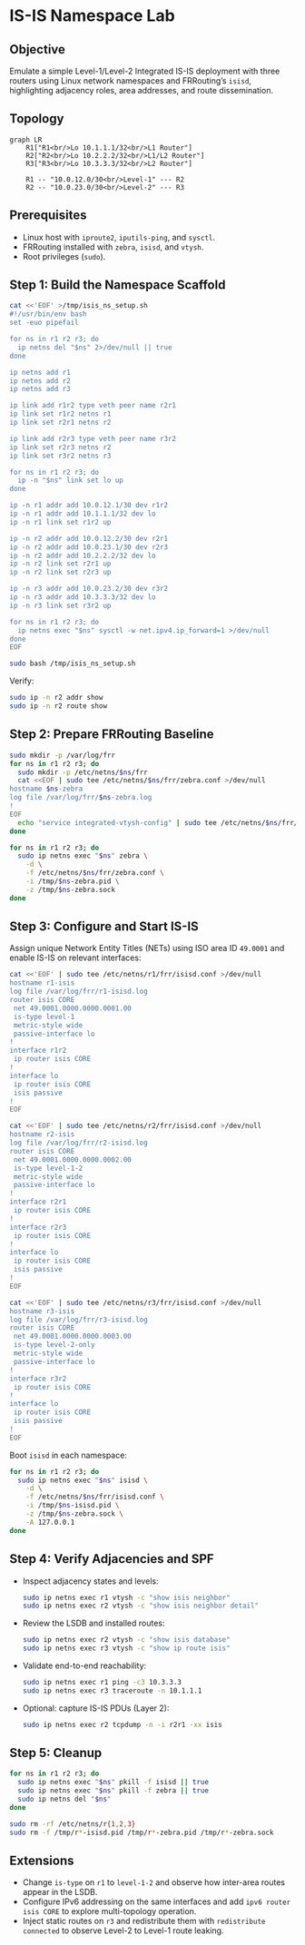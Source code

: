 # IS-IS Namespace Lab

## Objective
Emulate a simple Level-1/Level-2 Integrated IS-IS deployment with three routers using Linux network namespaces and FRRouting’s `isisd`, highlighting adjacency roles, area addresses, and route dissemination.

## Topology
```mermaid
graph LR
    R1["R1<br/>Lo 10.1.1.1/32<br/>L1 Router"]
    R2["R2<br/>Lo 10.2.2.2/32<br/>L1/L2 Router"]
    R3["R3<br/>Lo 10.3.3.3/32<br/>L2 Router"]

    R1 -- "10.0.12.0/30<br/>Level-1" --- R2
    R2 -- "10.0.23.0/30<br/>Level-2" --- R3
```

## Prerequisites
- Linux host with `iproute2`, `iputils-ping`, and `sysctl`.
- FRRouting installed with `zebra`, `isisd`, and `vtysh`.
- Root privileges (`sudo`).

## Step 1: Build the Namespace Scaffold

```bash
cat <<'EOF' >/tmp/isis_ns_setup.sh
#!/usr/bin/env bash
set -euo pipefail

for ns in r1 r2 r3; do
  ip netns del "$ns" 2>/dev/null || true
done

ip netns add r1
ip netns add r2
ip netns add r3

ip link add r1r2 type veth peer name r2r1
ip link set r1r2 netns r1
ip link set r2r1 netns r2

ip link add r2r3 type veth peer name r3r2
ip link set r2r3 netns r2
ip link set r3r2 netns r3

for ns in r1 r2 r3; do
  ip -n "$ns" link set lo up
done

ip -n r1 addr add 10.0.12.1/30 dev r1r2
ip -n r1 addr add 10.1.1.1/32 dev lo
ip -n r1 link set r1r2 up

ip -n r2 addr add 10.0.12.2/30 dev r2r1
ip -n r2 addr add 10.0.23.1/30 dev r2r3
ip -n r2 addr add 10.2.2.2/32 dev lo
ip -n r2 link set r2r1 up
ip -n r2 link set r2r3 up

ip -n r3 addr add 10.0.23.2/30 dev r3r2
ip -n r3 addr add 10.3.3.3/32 dev lo
ip -n r3 link set r3r2 up

for ns in r1 r2 r3; do
  ip netns exec "$ns" sysctl -w net.ipv4.ip_forward=1 >/dev/null
done
EOF

sudo bash /tmp/isis_ns_setup.sh
```

Verify:

```bash
sudo ip -n r2 addr show
sudo ip -n r2 route show
```

## Step 2: Prepare FRRouting Baseline

```bash
sudo mkdir -p /var/log/frr
for ns in r1 r2 r3; do
  sudo mkdir -p /etc/netns/$ns/frr
  cat <<EOF | sudo tee /etc/netns/$ns/frr/zebra.conf >/dev/null
hostname $ns-zebra
log file /var/log/frr/$ns-zebra.log
!
EOF
  echo "service integrated-vtysh-config" | sudo tee /etc/netns/$ns/frr/vtysh.conf >/dev/null
done

for ns in r1 r2 r3; do
  sudo ip netns exec "$ns" zebra \
    -d \
    -f /etc/netns/$ns/frr/zebra.conf \
    -i /tmp/$ns-zebra.pid \
    -z /tmp/$ns-zebra.sock
done
```

## Step 3: Configure and Start IS-IS
Assign unique Network Entity Titles (NETs) using ISO area ID `49.0001` and enable IS-IS on relevant interfaces:

```bash
cat <<'EOF' | sudo tee /etc/netns/r1/frr/isisd.conf >/dev/null
hostname r1-isis
log file /var/log/frr/r1-isisd.log
router isis CORE
 net 49.0001.0000.0000.0001.00
 is-type level-1
 metric-style wide
 passive-interface lo
!
interface r1r2
 ip router isis CORE
!
interface lo
 ip router isis CORE
 isis passive
!
EOF

cat <<'EOF' | sudo tee /etc/netns/r2/frr/isisd.conf >/dev/null
hostname r2-isis
log file /var/log/frr/r2-isisd.log
router isis CORE
 net 49.0001.0000.0000.0002.00
 is-type level-1-2
 metric-style wide
 passive-interface lo
!
interface r2r1
 ip router isis CORE
!
interface r2r3
 ip router isis CORE
!
interface lo
 ip router isis CORE
 isis passive
!
EOF

cat <<'EOF' | sudo tee /etc/netns/r3/frr/isisd.conf >/dev/null
hostname r3-isis
log file /var/log/frr/r3-isisd.log
router isis CORE
 net 49.0001.0000.0000.0003.00
 is-type level-2-only
 metric-style wide
 passive-interface lo
!
interface r3r2
 ip router isis CORE
!
interface lo
 ip router isis CORE
 isis passive
!
EOF
```

Boot `isisd` in each namespace:

```bash
for ns in r1 r2 r3; do
  sudo ip netns exec "$ns" isisd \
    -d \
    -f /etc/netns/$ns/frr/isisd.conf \
    -i /tmp/$ns-isisd.pid \
    -z /tmp/$ns-zebra.sock \
    -A 127.0.0.1
done
```

## Step 4: Verify Adjacencies and SPF
- Inspect adjacency states and levels:

  ```bash
  sudo ip netns exec r1 vtysh -c "show isis neighbor"
  sudo ip netns exec r2 vtysh -c "show isis neighbor detail"
  ```

- Review the LSDB and installed routes:

  ```bash
  sudo ip netns exec r2 vtysh -c "show isis database"
  sudo ip netns exec r3 vtysh -c "show ip route isis"
  ```

- Validate end-to-end reachability:

  ```bash
  sudo ip netns exec r1 ping -c3 10.3.3.3
  sudo ip netns exec r3 traceroute -n 10.1.1.1
  ```

- Optional: capture IS-IS PDUs (Layer 2):

  ```bash
  sudo ip netns exec r2 tcpdump -n -i r2r1 -xx isis
  ```

## Step 5: Cleanup

```bash
for ns in r1 r2 r3; do
  sudo ip netns exec "$ns" pkill -f isisd || true
  sudo ip netns exec "$ns" pkill -f zebra || true
  sudo ip netns del "$ns"
done

sudo rm -rf /etc/netns/r{1,2,3}
sudo rm -f /tmp/r*-isisd.pid /tmp/r*-zebra.pid /tmp/r*-zebra.sock
```

## Extensions
- Change `is-type` on `r1` to `level-1-2` and observe how inter-area routes appear in the LSDB.
- Configure IPv6 addressing on the same interfaces and add `ipv6 router isis CORE` to explore multi-topology operation.
- Inject static routes on `r3` and redistribute them with `redistribute connected` to observe Level-2 to Level-1 route leaking.
